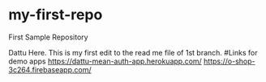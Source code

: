 # my-first-repo
First Sample Repository

Dattu Here. This is my first edit to the read me file of 1st branch.
#Links for demo apps
https://dattu-mean-auth-app.herokuapp.com/
https://o-shop-3c264.firebaseapp.com/
